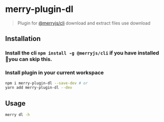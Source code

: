 # merry-plugin-dl

> Plugin for [@merryjs/cli](https://github.com/merryjs/cli)
> download and extract files use download

## Installation

### Install the cli `npm install -g @merryjs/cli` if you have installed you can skip this.

### Install plugin in your current workspace

```sh
npm i merry-plugin-dl --save-dev # or
yarn add merry-plugin-dl --dev
```

## Usage

```sh
merry dl -h
```
